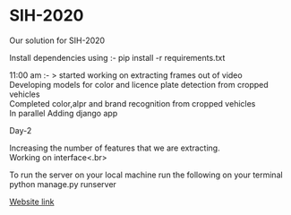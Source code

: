 # SIH-2020

Our solution for SIH-2020

Install dependencies using :-
pip install -r requirements.txt


11:00 am :- > started working on extracting frames out of video</br>
Developing models for color and licence plate detection from cropped vehicles</br>
Completed color,alpr and brand recognition from cropped vehicles</br>
In parallel Adding django app


Day-2

Increasing the number of features that we are extracting.</br>
Working on interface<.br>

To run the server on your local machine run the following on your terminal
python manage.py runserver 



[Website link](https://bella-ciao.herokuapp.com/)
